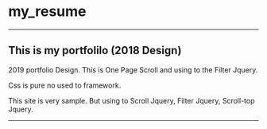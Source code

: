 # my_resume
---------------------------------------------------------------------------------------------
This is my portfolilo (2018 Design)
---------------------------------------------------------------------------------------------


2019 portfolio Design. This is One Page Scroll and using to the Filter Jquery.

Css is pure no used to framework. 

This site is very sample. But using to Scroll Jquery, Filter Jquery, Scroll-top Jquery.

-------------------------------------------------------------------------------------------
